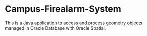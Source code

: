 # Campus-Firealarm-System
This is a Java application to access and process geometry objects managed in Oracle Database with Oracle Spatial.
